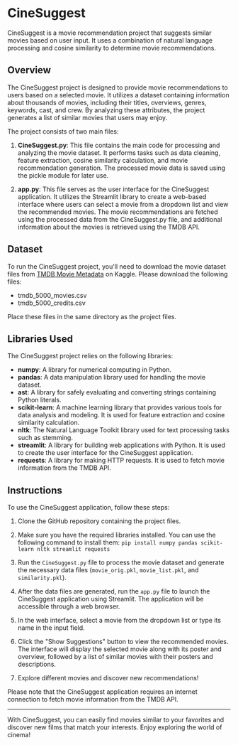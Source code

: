 # CineSuggest

CineSuggest is a movie recommendation project that suggests similar movies based on user input. It uses a combination of natural language processing and cosine similarity to determine movie recommendations.

## Overview

The CineSuggest project is designed to provide movie recommendations to users based on a selected movie. It utilizes a dataset containing information about thousands of movies, including their titles, overviews, genres, keywords, cast, and crew. By analyzing these attributes, the project generates a list of similar movies that users may enjoy.

The project consists of two main files:

1. **CineSuggest.py**: This file contains the main code for processing and analyzing the movie dataset. It performs tasks such as data cleaning, feature extraction, cosine similarity calculation, and movie recommendation generation. The processed movie data is saved using the pickle module for later use.

2. **app.py**: This file serves as the user interface for the CineSuggest application. It utilizes the Streamlit library to create a web-based interface where users can select a movie from a dropdown list and view the recommended movies. The movie recommendations are fetched using the processed data from the CineSuggest.py file, and additional information about the movies is retrieved using the TMDB API.

## Dataset

To run the CineSuggest project, you'll need to download the movie dataset files from [TMDB Movie Metadata](https://www.kaggle.com/tmdb/tmdb-movie-metadata) on Kaggle. Please download the following files:

- tmdb_5000_movies.csv
- tmdb_5000_credits.csv

Place these files in the same directory as the project files.

## Libraries Used

The CineSuggest project relies on the following libraries:

- **numpy**: A library for numerical computing in Python.
- **pandas**: A data manipulation library used for handling the movie dataset.
- **ast**: A library for safely evaluating and converting strings containing Python literals.
- **scikit-learn**: A machine learning library that provides various tools for data analysis and modeling. It is used for feature extraction and cosine similarity calculation.
- **nltk**: The Natural Language Toolkit library used for text processing tasks such as stemming.
- **streamlit**: A library for building web applications with Python. It is used to create the user interface for the CineSuggest application.
- **requests**: A library for making HTTP requests. It is used to fetch movie information from the TMDB API.

## Instructions

To use the CineSuggest application, follow these steps:

1. Clone the GitHub repository containing the project files.

2. Make sure you have the required libraries installed. You can use the following command to install them:  `pip install numpy pandas scikit-learn nltk streamlit requests`

3. Run the `CineSuggest.py` file to process the movie dataset and generate the necessary data files (`movie_orig.pkl`, `movie_list.pkl`, and `similarity.pkl`).

4. After the data files are generated, run the `app.py` file to launch the CineSuggest application using Streamlit. The application will be accessible through a web browser.

5. In the web interface, select a movie from the dropdown list or type its name in the input field.

6. Click the "Show Suggestions" button to view the recommended movies. The interface will display the selected movie along with its poster and overview, followed by a list of similar movies with their posters and descriptions.

7. Explore different movies and discover new recommendations!

Please note that the CineSuggest application requires an internet connection to fetch movie information from the TMDB API.




---

With CineSuggest, you can easily find movies similar to your favorites and discover new films that match your interests. Enjoy exploring the world of cinema!
